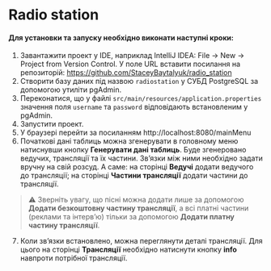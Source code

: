 # Radio station
#### Для установки та запуску необхідно виконати наступні кроки: ####
1.	Завантажити проект у IDE, наприклад IntelliJ IDEA: File → New → Project from Version Control. У поле URL вставити посилання на репозиторій: https://github.com/StaceyBaytalyuk/radio_station
2.	Створити базу даних під назвою `radiostation` у СУБД PostgreSQL за допомогою утиліти pgAdmin.
3.	Переконатися, що у файлі `src/main/resources/application.properties` значення поля `username` та `password` відповідають встановленим у pgAdmin.
4.	Запустити проект.
5.	У браузері перейти за посиланням http://localhost:8080/mainMenu
6.	Початкові дані таблиць можна згенерувати в головному меню натиснувши кнопку **Генерувати дані таблиць**. Буде згенеровано ведучих, трансляції та їх частини. Зв’язки між ними необхідно задати вручну на свій розсуд. А саме: на сторінці **Ведучі** додати ведучого до трансляції; на сторінці **Частини трансляції** додати частини до трансляції.
> ⚠️ Зверніть увагу, що пісні можна додати лише за допомогою **Додати безкоштовну частину трансляції**, а всі платні частини (реклами та інтерв’ю) тільки за допомогою **Додати платну частину трансляції**.
7.	Коли зв’язки встановлено, можна переглянути деталі трансляції. Для цього на сторінці **Трансляції** необхідно натиснути кнопку **info** навпроти потрібної трансляції.
